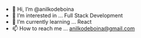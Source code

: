 - 👋 Hi, I’m @anilkodeboina
- 👀 I’m interested in ... Full Stack Development
- 🌱 I’m currently learning ... React 
- 📫 How to reach me ... anilkodeboina@gmail.com

<!---
anilkodeboina/anilkodeboina is a ✨ special ✨ repository because its `README.md` (this file) appears on your GitHub profile.
You can click the Preview link to take a look at your changes.
--->
